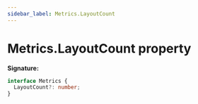```yaml
---
sidebar_label: Metrics.LayoutCount
---
```


# Metrics.LayoutCount property

**Signature:**

```typescript
interface Metrics {
  LayoutCount?: number;
}
```
